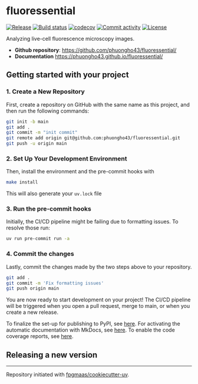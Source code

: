 # fluoressential

[![Release](https://img.shields.io/github/v/release/phuongho43/fluoressential)](https://img.shields.io/github/v/release/phuongho43/fluoressential)
[![Build status](https://img.shields.io/github/actions/workflow/status/phuongho43/fluoressential/main.yml?branch=main)](https://github.com/phuongho43/fluoressential/actions/workflows/main.yml?query=branch%3Amain)
[![codecov](https://codecov.io/gh/phuongho43/fluoressential/branch/main/graph/badge.svg)](https://codecov.io/gh/phuongho43/fluoressential)
[![Commit activity](https://img.shields.io/github/commit-activity/m/phuongho43/fluoressential)](https://img.shields.io/github/commit-activity/m/phuongho43/fluoressential)
[![License](https://img.shields.io/github/license/phuongho43/fluoressential)](https://img.shields.io/github/license/phuongho43/fluoressential)

Analyzing live-cell fluorescence microscopy images.

- **Github repository**: <https://github.com/phuongho43/fluoressential/>
- **Documentation** <https://phuongho43.github.io/fluoressential/>

## Getting started with your project

### 1. Create a New Repository

First, create a repository on GitHub with the same name as this project, and then run the following commands:

```bash
git init -b main
git add .
git commit -m "init commit"
git remote add origin git@github.com:phuongho43/fluoressential.git
git push -u origin main
```

### 2. Set Up Your Development Environment

Then, install the environment and the pre-commit hooks with

```bash
make install
```

This will also generate your `uv.lock` file

### 3. Run the pre-commit hooks

Initially, the CI/CD pipeline might be failing due to formatting issues. To resolve those run:

```bash
uv run pre-commit run -a
```

### 4. Commit the changes

Lastly, commit the changes made by the two steps above to your repository.

```bash
git add .
git commit -m 'Fix formatting issues'
git push origin main
```

You are now ready to start development on your project!
The CI/CD pipeline will be triggered when you open a pull request, merge to main, or when you create a new release.

To finalize the set-up for publishing to PyPI, see [here](https://fpgmaas.github.io/cookiecutter-uv/features/publishing/#set-up-for-pypi).
For activating the automatic documentation with MkDocs, see [here](https://fpgmaas.github.io/cookiecutter-uv/features/mkdocs/#enabling-the-documentation-on-github).
To enable the code coverage reports, see [here](https://fpgmaas.github.io/cookiecutter-uv/features/codecov/).

## Releasing a new version



---

Repository initiated with [fpgmaas/cookiecutter-uv](https://github.com/fpgmaas/cookiecutter-uv).
